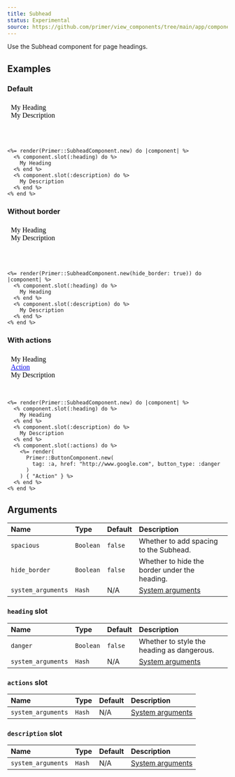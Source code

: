```yaml
---
title: Subhead
status: Experimental
source: https://github.com/primer/view_components/tree/main/app/components/primer/subhead_component.rb
---
```


<!-- Warning: AUTO-GENERATED file, do not edit. Add code comments to your Ruby instead <3 -->

Use the Subhead component for page headings.

## Examples

### Default

<iframe style="width: 100%; border: 0px; height: 95px;" srcdoc="<html><head><link href='https://unpkg.com/@primer/css/dist/primer.css' rel='stylesheet'></head><body><div class='Subhead hx_Subhead--responsive '>    <div class='Subhead-heading '>      My Heading</div>    <div class='Subhead-description '>      My Description</div></div></body></html>"></iframe>

```erb
<%= render(Primer::SubheadComponent.new) do |component| %>
  <% component.slot(:heading) do %>
    My Heading
  <% end %>
  <% component.slot(:description) do %>
    My Description
  <% end %>
<% end %>
```

### Without border

<iframe style="width: 100%; border: 0px; height: 95px;" srcdoc="<html><head><link href='https://unpkg.com/@primer/css/dist/primer.css' rel='stylesheet'></head><body><div class='Subhead hx_Subhead--responsive border-bottom-0 mb-0'>    <div class='Subhead-heading '>      My Heading</div>    <div class='Subhead-description '>      My Description</div></div></body></html>"></iframe>

```erb
<%= render(Primer::SubheadComponent.new(hide_border: true)) do |component| %>
  <% component.slot(:heading) do %>
    My Heading
  <% end %>
  <% component.slot(:description) do %>
    My Description
  <% end %>
<% end %>
```

### With actions

<iframe style="width: 100%; border: 0px; height: 95px;" srcdoc="<html><head><link href='https://unpkg.com/@primer/css/dist/primer.css' rel='stylesheet'></head><body><div class='Subhead hx_Subhead--responsive '>    <div class='Subhead-heading '>      My Heading</div>    <div class='Subhead-actions '>      <a href='http://www.google.com' role='button' class='btn btn-danger '>Action</a></div>    <div class='Subhead-description '>      My Description</div></div></body></html>"></iframe>

```erb
<%= render(Primer::SubheadComponent.new) do |component| %>
  <% component.slot(:heading) do %>
    My Heading
  <% end %>
  <% component.slot(:description) do %>
    My Description
  <% end %>
  <% component.slot(:actions) do %>
    <%= render(
      Primer::ButtonComponent.new(
        tag: :a, href: "http://www.google.com", button_type: :danger
      )
    ) { "Action" } %>
  <% end %>
<% end %>
```

## Arguments

| Name | Type | Default | Description |
| :- | :- | :- | :- |
| `spacious` | `Boolean` | `false` | Whether to add spacing to the Subhead. |
| `hide_border` | `Boolean` | `false` | Whether to hide the border under the heading. |
| `system_arguments` | `Hash` | N/A | [System arguments](/system-arguments) |

### `heading` slot

| Name | Type | Default | Description |
| :- | :- | :- | :- |
| `danger` | `Boolean` | `false` | Whether to style the heading as dangerous. |
| `system_arguments` | `Hash` | N/A | [System arguments](/system-arguments) |

### `actions` slot

| Name | Type | Default | Description |
| :- | :- | :- | :- |
| `system_arguments` | `Hash` | N/A | [System arguments](/system-arguments) |

### `description` slot

| Name | Type | Default | Description |
| :- | :- | :- | :- |
| `system_arguments` | `Hash` | N/A | [System arguments](/system-arguments) |
